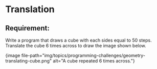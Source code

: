 # Translation

## Requirement:

Write a program that draws a cube with each sides equal to 50 steps. Translate the cube 6 times across to draw the image shown below.

{image file-path="img/topics/programming-challenges/geometry-translating-cube.png" alt="A cube repeated 6 times across."}